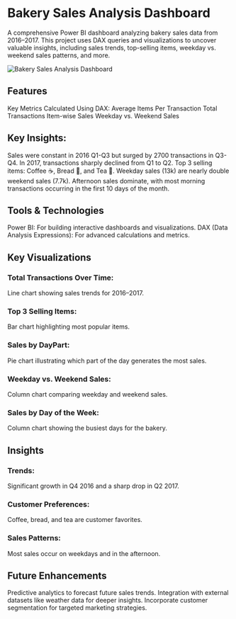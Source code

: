  # Bakery Sales Analysis Dashboard
A comprehensive Power BI dashboard analyzing bakery sales data from 2016–2017. This project uses DAX queries and visualizations to uncover valuable insights, including sales trends, top-selling items, weekday vs. weekend sales patterns, and more.

![Bakery Sales Analysis Dashboard](https://drive.google.com/uc?id=17m7DzDxgYtS_0ZUBHwKuFsQj3Y89wUZ4)

## Features
Key Metrics Calculated Using DAX:
Average Items Per Transaction
Total Transactions
Item-wise Sales
Weekday vs. Weekend Sales

## Key Insights:
Sales were constant in 2016 Q1-Q3 but surged by 2700 transactions in Q3-Q4.
In 2017, transactions sharply declined from Q1 to Q2.
Top 3 selling items: Coffee ☕, Bread 🍞, and Tea 🍵.
Weekday sales (13k) are nearly double weekend sales (7.7k).
Afternoon sales dominate, with most morning transactions occurring in the first 10 days of the month.

## Tools & Technologies
Power BI: For building interactive dashboards and visualizations.
DAX (Data Analysis Expressions): For advanced calculations and metrics.

## Key Visualizations
### Total Transactions Over Time: 
Line chart showing sales trends for 2016–2017.
### Top 3 Selling Items: 
Bar chart highlighting most popular items.
### Sales by DayPart: 
Pie chart illustrating which part of the day generates the most sales.
### Weekday vs. Weekend Sales: 
Column chart comparing weekday and weekend sales.
### Sales by Day of the Week: 
Column chart showing the busiest days for the bakery.
## Insights
### Trends: 
Significant growth in Q4 2016 and a sharp drop in Q2 2017.
### Customer Preferences: 
Coffee, bread, and tea are customer favorites.
### Sales Patterns: 
Most sales occur on weekdays and in the afternoon.

## Future Enhancements
Predictive analytics to forecast future sales trends.
Integration with external datasets like weather data for deeper insights.
Incorporate customer segmentation for targeted marketing strategies.
